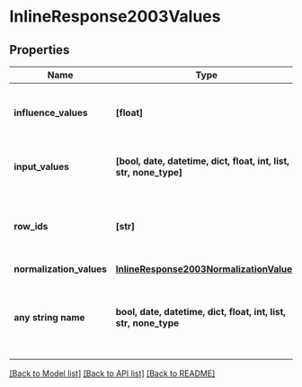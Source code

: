 # InlineResponse2003Values


## Properties
Name | Type | Description | Notes
------------ | ------------- | ------------- | -------------
**influence_values** | **[float]** | The influence values of the input column | 
**input_values** | **[bool, date, datetime, dict, float, int, list, str, none_type]** | The dataset values of the input column | 
**row_ids** | **[str]** | The row IDs of the dataset used to generate influence | 
**normalization_values** | [**InlineResponse2003NormalizationValues**](InlineResponse2003NormalizationValues.md) |  | [optional] 
**any string name** | **bool, date, datetime, dict, float, int, list, str, none_type** | any string name can be used but the value must be the correct type | [optional]

[[Back to Model list]](../README.md#documentation-for-models) [[Back to API list]](../README.md#documentation-for-api-endpoints) [[Back to README]](../README.md)


